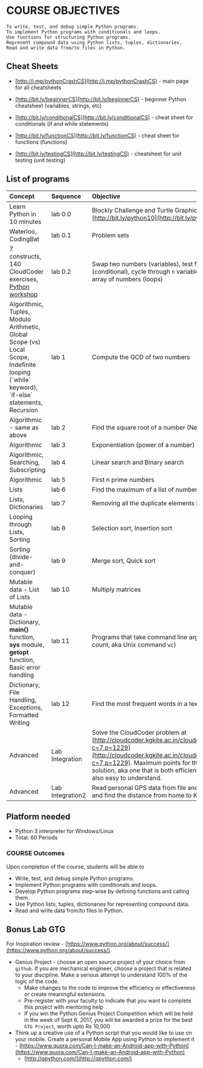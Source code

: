 # COURSE OBJECTIVES

```
To write, test, and debug simple Python programs.
To implement Python programs with conditionals and loops.
Use functions for structuring Python programs.
Represent compound data using Python lists, tuples, dictionaries.
Read and write data from/to files in Python.
```

## Cheat Sheets

* [http://j.mp/pythonCrashCS](http://j.mp/pythonCrashCS) - main page for all cheatsheets

* [http://bit.ly/beginnerCS](http://bit.ly/beginnerCS) - beginner Python cheatsheet \(variables, strings, etc\)

* [http://bit.ly/conditionalCS](http://bit.ly/conditionalCS) - cheat sheet for conditionals \(if and while statements\)

* [http://bit.ly/functionCS](http://bit.ly/functionCS) - cheat sheet for functions \(functions\)

* [http://bit.ly/testingCS](http://bit.ly/testingCS) - cheatsheet for unit testing  \(unit testing\)

## List of programs

| Concept | Sequence | Objective |
| :--- | :--- | :--- |
| Learn Python in 10 minutes | lab 0.0 | Blockly Challenge and Turtle Graphics, Read [http://bit.ly/python10](http://bit.ly/python10) |
| Waterloo, CodingBat | lab 0.1 | Problem sets |
| 7 constructs, 140 CloudCoder exercises, [Python workshop](https://github.com/kgisl/pythonFDP/blob/master/manual/pc0.md) | lab 0.2 | Swap two numbers \(variables\), test for Leap Year \(conditional\), cycle through `n` variables, and sum of array of numbers \(loops\) |
| Algorithmic, Tuples, Modulo Arithmetic, Global Scope \(vs\) Local Scope, Indefinite looping \(\`while\` keyword\), \`if-else\` statements, Recursion | lab 1 | Compute the GCD of two numbers |
| Algorithmic - same as above | lab 2 | Find the square root of a number \(Newton’s method\) |
| Algorithmic | lab 3 | Exponentiation \(power of a number\) |
| Algorithmic, Searching, Subscripting | lab 4 | Linear search and Binary search |
| Algorithmic | lab 5 | First n prime numbers |
| Lists | lab 6 | Find the maximum of a list of numbers |
| Lists, Dictionaries | lab 7 | Removing  all the duplicate elements in a list |
| Looping through Lists, Sorting | lab 8 | Selection sort, Insertion sort |
| Sorting \(divide-and-conquer\) | lab 9 | Merge sort, Quick sort |
| Mutable data - List of Lists | lab 10 | Multiply matrices |
| Mutable data - Dictionary, **main\(\)** function, **sys** module, **getopt** function, Basic error handling | lab 11 | Programs that take command line arguments \(word count, aka Unix command `wc`\) |
| Dictionary, File Handling, Exceptions, Formatted Writing | lab 12 | Find the most frequent words in a text read from a file |
| Advanced | Lab Integration | Solve the CloudCoder problem at  [http://cloudcoder.kgkite.ac.in/cloudcoder/\#exercise?c=7,p=1229](http://cloudcoder.kgkite.ac.in/cloudcoder/#exercise?c=7,p=1229). Maximum points for the most elegant solution, aka one that is both efficient and one that is also easy to understand. |
| Advanced | Lab Integration2 | Read personal GPS data from file and plot on a map and find the distance from home to KITE |

## Platform needed

* Python 3 interpreter for Windows/Linux
* Total: 60 Periods 

### COURSE Outcomes

Upon completion of the course, students will be able to

* Write, test, and debug simple Python programs.
* Implement Python programs with conditionals and loops.
* Develop Python programs step-wise by defining functions and calling them.
* Use Python lists, tuples, dictionaries for representing compound data.
* Read and write data from/to files in Python.

## Bonus Lab GTG

For Inspiration review - [https://www.python.org/about/success/](https://www.python.org/about/success/)

* Genius Project - choose an open source project of your choice from `github`. If you are mechanical engineer, choose a project that is related to your discipline. Make a serious attempt to understand 100%  of the logic of the code. 
  * Make changes to the code to improve the efficiency or effectiveness or create meaningful extensions. 
  * Pre-register with your faculty to indicate that you want to complete this project with mentoring help 
  * If you win the Python Genius Project Competition which will be held in the week of Sept 6, 2017, you will be awarded a prize for the best `GTG Project`,  worth upto Rs 10,000 
* Think up a creative use of a Python script that you would like to use on your mobile. Create a personal Mobile App using Python to implement it - [https://www.quora.com/Can-I-make-an-Android-app-with-Python](https://www.quora.com/Can-I-make-an-Android-app-with-Python) 
  * [http://qpython.com/](http://qpython.com/)  



